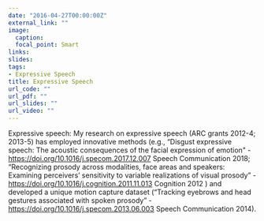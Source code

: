 ```yaml
---
date: "2016-04-27T00:00:00Z"
external_link: ""
image:
  caption: 
  focal_point: Smart
links:
slides: 
tags:
- Expressive Speech
title: Expressive Speech
url_code: ""
url_pdf: ""
url_slides: ""
url_video: ""
---
```


Expressive speech: My research on expressive speech (ARC grants 2012-4; 2013-5) has employed innovative methods (e.g., “Disgust expressive speech: The acoustic consequences of the facial expression of emotion" - https://doi.org/10.1016/j.specom.2017.12.007 Speech Communication 2018; “Recognizing prosody across modalities, face areas and speakers: Examining perceivers’ sensitivity to variable realizations of visual prosody” - https://doi.org/10.1016/j.cognition.2011.11.013 Cognition 2012 ) and developed a unique motion capture dataset (“Tracking eyebrows and head gestures associated with spoken prosody” - https://doi.org/10.1016/j.specom.2013.06.003 Speech Communication 2014).